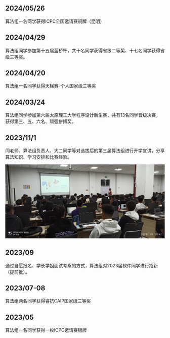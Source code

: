## 2024/05/26

算法组一名同学获得ICPC全国邀请赛铜牌（昆明）

## 2024/04/29

算法组同学参加第十五届蓝桥杯，共十名同学获得省级二等奖、十七名同学获得省级三等奖。

## 2024/04/20

算法组一名同学获得天梯赛-个人国家级三等奖

## 2024/03/24

算法组同学参加第六届太原理工大学程序设计新生赛，共有13名同学晋级决赛，获得第三、五、六名、顽强拼搏奖。

## 2023/11/1 

闫老师、算法组负责人、大二同学等对选拔后的第三届算法组进行开学宣讲，分享算法知识、学习安排和比赛经验。

![秋季宣讲](https://raw.githubusercontent.com/Ar-Gas/Ar-Gas.github.io/main/photo/1714799374873.jpg)

## 2023/09

通过自愿报名、学长学姐面试考察的方式，算法组对2023届软件同学进行招新（提前批）。

## 2023/07-08

算法组两名同学获得睿抗CAIP国家级三等奖

## 2023/05

算法组一名同学获得一枚ICPC邀请赛银牌
